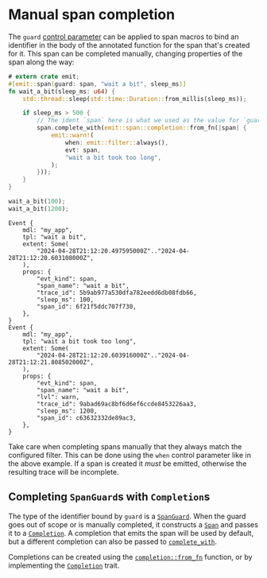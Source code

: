 # Manual span completion

The `guard` [control parameter](../../reference/control-parameters.md) can be applied to span macros to bind an identifier in the body of the annotated function for the span that's created for it. This span can be completed manually, changing properties of the span along the way:

```rust
# extern crate emit;
#[emit::span(guard: span, "wait a bit", sleep_ms)]
fn wait_a_bit(sleep_ms: u64) {
    std::thread::sleep(std::time::Duration::from_millis(sleep_ms));

    if sleep_ms > 500 {
        // The ident `span` here is what we used as the value for `guard`
        span.complete_with(emit::span::completion::from_fn(|span| {
            emit::warn!(
                when: emit::filter::always(),
                evt: span,
                "wait a bit took too long",
            );
        }));
    }
}

wait_a_bit(100);
wait_a_bit(1200);
```

```text
Event {
    mdl: "my_app",
    tpl: "wait a bit",
    extent: Some(
        "2024-04-28T21:12:20.497595000Z".."2024-04-28T21:12:20.603108000Z",
    ),
    props: {
        "evt_kind": span,
        "span_name": "wait a bit",
        "trace_id": 5b9ab977a530dfa782eedd6db08fdb66,
        "sleep_ms": 100,
        "span_id": 6f21f5ddc707f730,
    },
}
Event {
    mdl: "my_app",
    tpl: "wait a bit took too long",
    extent: Some(
        "2024-04-28T21:12:20.603916000Z".."2024-04-28T21:12:21.808502000Z",
    ),
    props: {
        "evt_kind": span,
        "span_name": "wait a bit",
        "lvl": warn,
        "trace_id": 9abad69ac8bf6d6ef6ccde8453226aa3,
        "sleep_ms": 1200,
        "span_id": c63632332de89ac3,
    },
}
```

Take care when completing spans manually that they always match the configured filter. This can be done using the `when` control parameter like in the above example. If a span is created it _must_ be emitted, otherwise the resulting trace will be incomplete.

## Completing `SpanGuard`s with `Completion`s

The type of the identifier bound by `guard` is a [`SpanGuard`](https://docs.rs/emit/0.11.6/emit/span/struct.SpanGuard.html). When the guard goes out of scope or is manually completed, it constructs a [`Span`](https://docs.rs/emit/0.11.6/emit/span/struct.Span.html) and passes it to a [`Completion`](https://docs.rs/emit/0.11.6/emit/span/completion/trait.Completion.html). A completion that emits the span will be used by default, but a different completion can also be passed to [`complete_with`](https://docs.rs/emit/0.11.6/emit/span/struct.SpanGuard.html#method.complete_with).

Completions can be created using the [`completion::from_fn`](https://docs.rs/emit/0.11.6/emit/span/completion/fn.from_fn.html) function, or by implementing the [`Completion`](https://docs.rs/emit/0.11.6/emit/span/completion/trait.Completion.html) trait.
